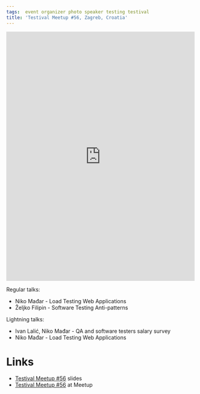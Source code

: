 ```yaml
---
tags:  event organizer photo speaker testing testival
title: 'Testival Meetup #56, Zagreb, Croatia'
---
```

<iframe src="https://www.facebook.com/plugins/post.php?href=https%3A%2F%2Fwww.facebook.com%2Fmedia%2Fset%2F%3Fset%3Da.10157975394007290%26type%3D3&width=500" width="500" height="659" style="border:none;overflow:hidden" scrolling="no" frameborder="0" allowTransparency="true" allow="encrypted-media"></iframe>

Regular talks:

- Niko Mađar - Load Testing Web Applications
- Željko Filipin - Software Testing Anti-patterns

Lightning talks:

- Ivan Lalić, Niko Mađar - QA and software testers salary survey
- Niko Mađar - Load Testing Web Applications

# Links

- [Testival Meetup #56](https://github.com/zeljkofilipin/testival/tree/master/files/56) slides
- [Testival Meetup #56](https://www.meetup.com/testival/events/267686798/) at Meetup
